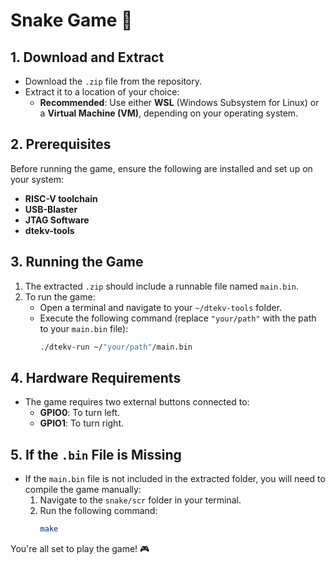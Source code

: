 # Snake Game 🐍


## 1. Download and Extract
- Download the `.zip` file from the repository.
- Extract it to a location of your choice:  
  - **Recommended**: Use either **WSL** (Windows Subsystem for Linux) or a **Virtual Machine (VM)**, depending on your operating system.

## 2. Prerequisites
Before running the game, ensure the following are installed and set up on your system:   
- **RISC-V toolchain**  
- **USB-Blaster** 
- **JTAG Software** 
- **dtekv-tools** 

## 3. Running the Game
1. The extracted `.zip` should include a runnable file named `main.bin`.  
2. To run the game:  
   - Open a terminal and navigate to your `~/dtekv-tools` folder.
   - Execute the following command (replace `"your/path"` with the path to your `main.bin` file):  
     ```bash
     ./dtekv-run ~/"your/path"/main.bin
     ```

## 4. Hardware Requirements
- The game requires two external buttons connected to:  
  - **GPIO0**: To turn left.  
  - **GPIO1**: To turn right.

## 5. If the `.bin` File is Missing
- If the `main.bin` file is not included in the extracted folder, you will need to compile the game manually:  
  1. Navigate to the `snake/scr` folder in your terminal.  
  2. Run the following command:  
     ```bash
     make
     ```

You're all set to play the game! 🎮

